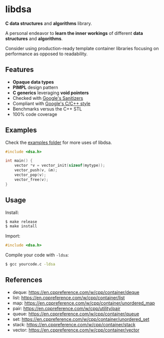 # libdsa

**C data structures** and **algorithms** library.

A personal endeavor to **learn the inner workings** of different **data structures** and **algorithms**.

Consider using production-ready template container libraries focusing on performance as opposed to readability.

## Features

- **Opaque data types**
- **PIMPL** design pattern
- **C generics** leveraging **void pointers**
- Checked with [Google's Sanitizers](https://github.com/google/sanitizers)
- Compliant with [Google's C/C++ style](https://github.com/cpplint/cpplint)
- Benchmarks versus the C++ STL
- 100% code coverage

## Examples

Check the [examples folder](./examples) for more uses of libdsa.

```c
#include <dsa.h>

int main() {
    vector *v = vector_init(sizeof(mytype));
    vector_push(v, &m);
    vector_pop(v);
    vector_free(v);
}
```

## Usage

Install:

```bash
$ make release
$ make install
```

Import:

```c
#include <dsa.h>
```

Compile your code with `-ldsa`:

```bash
$ gcc yourcode.c -ldsa
```

## References

- deque: https://en.cppreference.com/w/cpp/container/deque
- list: https://en.cppreference.com/w/cpp/container/list
- map: https://en.cppreference.com/w/cpp/container/unordered_map
- pair: https://en.cppreference.com/w/cpp/utility/pair
- queue: https://en.cppreference.com/w/cpp/container/queue
- set: https://en.cppreference.com/w/cpp/container/unordered_set
- stack: https://en.cppreference.com/w/cpp/container/stack
- vector: https://en.cppreference.com/w/cpp/container/vector
